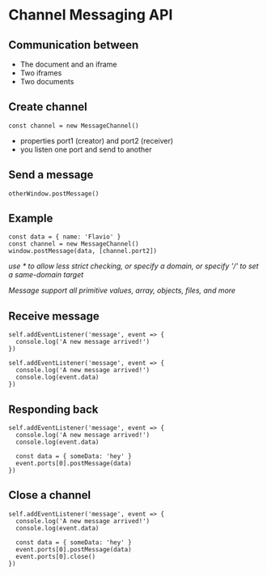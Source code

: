 # Channel Messaging API

## Communication between
- The document and an iframe
- Two iframes
- Two documents

## Create channel
```
const channel = new MessageChannel()
```
- properties port1 (creator) and port2 (receiver)
- you listen one port and send to another

## Send a message
```
otherWindow.postMessage()
```
## Example
```
const data = { name: 'Flavio' }
const channel = new MessageChannel()
window.postMessage(data, [channel.port2])
```
*use * to allow less strict checking, or specify a domain, or specify '/' to set a same-domain target*

*Message support all primitive values, array, objects, files, and more*

## Receive message
```
self.addEventListener('message', event => {
  console.log('A new message arrived!')
})

self.addEventListener('message', event => {
  console.log('A new message arrived!')
  console.log(event.data)
})
```

## Responding back
```
self.addEventListener('message', event => {
  console.log('A new message arrived!')
  console.log(event.data)

  const data = { someData: 'hey' }
  event.ports[0].postMessage(data)
})
```

## Close a channel
```
self.addEventListener('message', event => {
  console.log('A new message arrived!')
  console.log(event.data)

  const data = { someData: 'hey' }
  event.ports[0].postMessage(data)
  event.ports[0].close()
})
```
